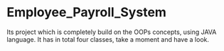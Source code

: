 # Employee_Payroll_System
Its project which is completely build on the OOPs concepts, using JAVA language. It has in total four classes, take a moment and have a look.
